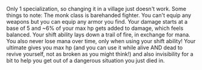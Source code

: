 Only 1 specialization, so changing it in a village just doesn't work. Some things to note: The monk class is barehanded fighter. You can't equip any weapons but you can equip any armor you find. Your damage starts at a base of 5 and ~6% of your max hp gets added to damage, which feels balanced. Your shift ability lays down a trail of fire, in exchange for mana. You also never lose mana over time, only when using your shift ability! Your ultimate gives you max hp (and you can use it while alive AND dead to revive yourself, not as broken as you might think!) and also invisibility for a bit to help you get out of a dangerous situation you just died in.
